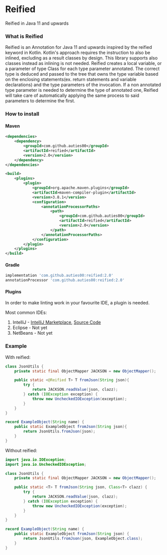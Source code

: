 # Reified
Reified in Java 11 and upwards

### What is Reified
Reified is an Annotation for Java 11 and upwards inspired by the reified keyword in Kotlin.
Kotlin's approach requires the instruction to also be inlined, excluding as a result classes by design.
This library supports also classes instead as inlining is not needed.
Reified creates a local variable, or a parameter of type Class<T> for each type parameter annotated.
The correct type is deduced and passed to the tree that owns the type variable 
based on the enclosing statements(ex. return statements and variable declarations) and the type parameters of the invocation.
If a non annotated type parameter is needed to determine the type of annotated one, Reified will take care of automatically applying
the same process to said parameters to determine the first.

### How to install

#### Maven
```xml
<dependencies>
    <dependency>
        <groupId>com.github.auties00</groupId>
        <artifactId>reified</artifactId>
        <version>2.0</version>
    </dependency>
</dependencies>

<build>
    <plugins>
        <plugin>
            <groupId>org.apache.maven.plugins</groupId>
            <artifactId>maven-compiler-plugin</artifactId>
            <version>3.8.1</version>
            <configuration>
                <annotationProcessorPaths>
                    <path>
                        <groupId>com.github.auties00</groupId>
                        <artifactId>reified</artifactId>
                        <version>2.0</version>
                    </path>
                </annotationProcessorPaths>
            </configuration>
        </plugin>
    </plugins>
</build>
```

#### Gradle
```groovy
implementation 'com.github.auties00:reified:2.0'
annotationProcessor 'com.github.auties00:reified:2.0'
```

#### Plugins
In order to make linting work in your favourite IDE, a plugin is needed. 

Most common IDEs:
1. IntelliJ - [IntelliJ Marketplace](https://plugins.jetbrains.com/plugin/17786-reified), [Source Code](https://github.com/Auties00/ReifiedIdeaPlugin)
2. Eclipse - Not yet
3. NetBeans - Not yet

### Example
With reified:
```java
class JsonUtils {
    private static final ObjectMapper JACKSON = new ObjectMapper();

    public static <@Reified T> T fromJson(String json){
        try {
            return JACKSON.readValue(json, clazz);
        } catch (IOException exception) {
            throw new UncheckedIOException(exception);
        }
    }
}

record ExampleObject(String name) {
    public static ExampleObject fromJson(String json){
        return JsonUtils.fromJson(json);
    }
}
```

Without reified:

```java
import java.io.IOException;
import java.io.UncheckedIOException;

class JsonUtils {
    private static final ObjectMapper JACKSON = new ObjectMapper();

    public static <T> T fromJson(String json, Class<T> clazz) {
        try {
            return JACKSON.readValue(json, clazz);
        } catch (IOException exception) {
            throw new UncheckedIOException(exception);
        }
    }
}

record ExampleObject(String name) {
    public static ExampleObject fromJson(String json) {
        return JsonUtils.fromJson(json, ExampleObject.class);
    }
}
```
